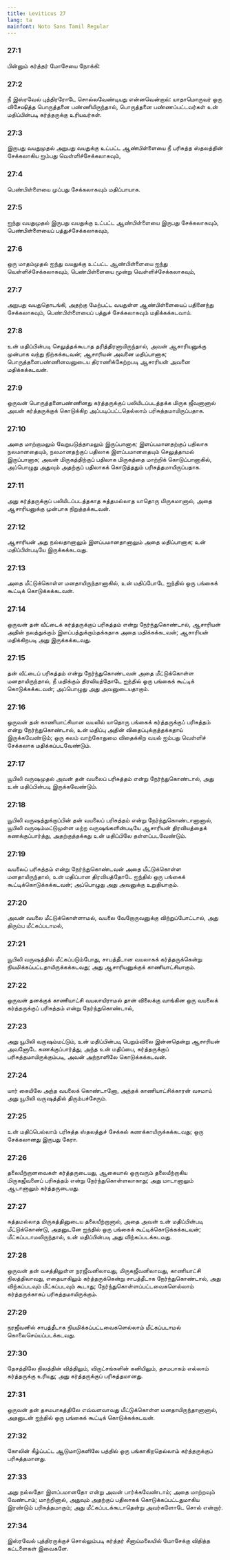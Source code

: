 ```yaml
---
title: Leviticus 27
lang: ta
mainfont: Noto Sans Tamil Regular
---
```


###  27:1

பின்னும் கர்த்தர் மோசேயை நோக்கி:

###  27:2

நீ இஸ்ரவேல் புத்திரரோடே சொல்லவேண்டியது என்னவென்றால்: யாதாமொருவர் ஒரு விசேஷித்த பொருத்தனை பண்ணியிருந்தால், பொருத்தனை பண்ணப்பட்டவர்கள் உன் மதிப்பின்படி கர்த்தருக்கு உரியவர்கள்.

###  27:3

இருபது வயதுமுதல் அறுபது வயதுக்கு உட்பட்ட ஆண்பிள்ளையை நீ பரிசுத்த ஸ்தலத்தின் சேக்கலாகிய ஐம்பது வெள்ளிச்சேக்கலாகவும்,

###  27:4

பெண்பிள்ளையை முப்பது சேக்கலாகவும் மதிப்பாயாக.

###  27:5

ஐந்து வயதுமுதல் இருபது வயதுக்கு உட்பட்ட ஆண்பிள்ளையை இருபது சேக்கலாகவும், பெண்பிள்ளையைப் பத்துச்சேக்கலாகவும்,

###  27:6

ஒரு மாதம்முதல் ஐந்து வயதுக்கு உட்பட்ட ஆண்பிள்ளையை ஐந்து வெள்ளிச்சேக்கலாகவும், பெண்பிள்ளையை மூன்று வெள்ளிச்சேக்கலாகவும்,

###  27:7

அறுபது வயதுதொடங்கி, அதற்கு மேற்பட்ட வயதுள்ள ஆண்பிள்ளையைப் பதினைந்து சேக்கலாகவும், பெண்பிள்ளையைப் பத்துச் சேக்கலாகவும் மதிக்கக்கடவாய்.

###  27:8

உன் மதிப்பின்படி செலுத்தக்கூடாத தரித்திரனாயிருந்தால், அவன் ஆசாரியனுக்கு முன்பாக வந்து நிற்கக்கடவன்; ஆசாரியன் அவனை மதிப்பானாக; பொருத்தனைபண்ணினவனுடைய திராணிக்கேற்றபடி ஆசாரியன் அவனை மதிக்கக்கடவன்.

###  27:9

ஒருவன் பொருத்தனைபண்ணினது கர்த்தருக்குப் பலியிடப்படத்தக்க மிருக ஜீவனானால் அவன் கர்த்தருக்குக் கொடுக்கிற அப்படிப்பட்டதெல்லாம் பரிசுத்தமாயிருப்பதாக.

###  27:10

அதை மாற்றாமலும் வேறுபடுத்தாமலும் இருப்பானாக; இளப்பமானதற்குப் பதிலாக நலமானதையும், நலமானதற்குப் பதிலாக இளப்பமானதையும் செலுத்தாமல் இருப்பானாக; அவன் மிருகத்திற்குப் பதிலாக மிருகத்தை மாற்றிக் கொடுப்பானாகில், அப்பொழுது அதுவும் அதற்குப் பதிலாகக் கொடுத்ததும் பரிசுத்தமாயிருப்பதாக.

###  27:11

அது கர்த்தருக்குப் பலியிடப்படத்தகாத சுத்தமல்லாத யாதொரு மிருகமானால், அதை ஆசாரியனுக்கு முன்பாக நிறுத்தக்கடவன்.

###  27:12

ஆசாரியன் அது நல்லதானாலும் இளப்பமானதானாலும் அதை மதிப்பானாக; உன் மதிப்பின்படியே இருக்கக்கடவது.

###  27:13

அதை மீட்டுக்கொள்ள மனதாயிருந்தானாகில், உன் மதிப்போடே ஐந்தில் ஒரு பங்கைக் கூட்டிக் கொடுக்கக்கடவன்.

###  27:14

ஒருவன் தன் வீட்டைக் கர்த்தருக்குப் பரிசுத்தம் என்று நேர்ந்துகொண்டால், ஆசாரியன் அதின் நலத்துக்கும் இளப்பத்துக்கும்தக்கதாக அதை மதிக்கக்கடவன்; ஆசாரியன் மதிக்கிறபடி அது இருக்கக்கடவது.

###  27:15

தன் வீட்டைப் பரிசுத்தம் என்று நேர்ந்துகொண்டவன் அதை மீட்டுக்கொள்ள மனதாயிருந்தால், நீ மதிக்கும் திரவியத்தோடே ஐந்தில் ஒரு பங்கைக் கூட்டிக் கொடுக்கக்கடவன்; அப்பொழுது அது அவனுடையதாகும்.

###  27:16

ஒருவன் தன் காணியாட்சியான வயலில் யாதொரு பங்கைக் கர்த்தருக்குப் பரிசுத்தம் என்று நேர்ந்துகொண்டால், உன் மதிப்பு அதின் விதைப்புக்குத்தக்கதாய் இருக்கவேண்டும்; ஒரு கலம் வாற்கோதுமை விதைக்கிற வயல் ஐம்பது வெள்ளிச் சேக்கலாக மதிக்கப்படவேண்டும்.

###  27:17

யூபிலி வருஷமுதல் அவன் தன் வயலைப் பரிசுத்தம் என்று நேர்ந்துகொண்டால், அது உன் மதிப்பின்படி இருக்கவேண்டும்.

###  27:18

யூபிலி வருஷத்துக்குப்பின் தன் வயலைப் பரிசுத்தம் என்று நேர்ந்துகொண்டானானால், யூபிலி வருஷம்மட்டுமுள்ள மற்ற வருஷங்களின்படியே ஆசாரியன் திரவியத்தைக் கணக்குப்பார்த்து, அதற்குத்தக்கது உன் மதிப்பிலே தள்ளப்படவேண்டும்.

###  27:19

வயலைப் பரிசுத்தம் என்று நேர்ந்துகொண்டவன் அதை மீட்டுக்கொள்ள மனதாயிருந்தால், உன் மதிப்பான திரவியத்தோடே ஐந்தில் ஒரு பங்கைக் கூட்டிக்கொடுக்கக்கடவன்; அப்பொழுது அது அவனுக்கு உறுதியாகும்.

###  27:20

அவன் வயலை மீட்டுக்கொள்ளாமல், வயலை வேறோருவனுக்கு விற்றுப்போட்டால், அது திரும்ப மீட்கப்படாமல்,

###  27:21

யூபிலி வருஷத்தில் மீட்கப்படும்போது, சாபத்தீடான வயலாகக் கர்த்தருக்கென்று நியமிக்கப்பட்டதாயிருக்கக்கடவது; அது ஆசாரியனுக்குக் காணியாட்சியாகும்.

###  27:22

ஒருவன் தனக்குக் காணியாட்சி வயலாயிராமல் தான் விலைக்கு வாங்கின ஒரு வயலைக் கர்த்தருக்குப் பரிசுத்தம் என்று நேர்ந்துகொண்டால்,

###  27:23

அது யூபிலி வருஷம்மட்டும், உன் மதிப்பின்படி பெறும்விலை இன்னதென்று ஆசாரியன் அவனோடே கணக்குப்பார்த்து, அந்த உன் மதிப்பை, கர்த்தருக்குப் பரிசுத்தமாயிருக்கும்படி, அவன் அந்நாளிலே கொடுக்கக்கடவன்.

###  27:24

யார் கையிலே அந்த வயலைக் கொண்டானோ, அந்தக் காணியாட்சிக்காரன் வசமாய் அது யூபிலி வருஷத்தில் திரும்பச்சேரும்.

###  27:25

உன் மதிப்பெல்லாம் பரிசுத்த ஸ்தலத்துச் சேக்கல் கணக்காயிருக்கக்கடவது; ஒரு சேக்கலானது இருபது கேரா.

###  27:26

தலையீற்றானவைகள் கர்த்தருடையது, ஆகையால் ஒருவரும் தலையீற்றாகிய மிருகஜீவனைப் பரிசுத்தம் என்று நேர்ந்துகொள்ளலாகாது; அது மாடானாலும் ஆடானாலும் கர்த்தருடையது.

###  27:27

சுத்தமல்லாத மிருகத்தினுடைய தலையீற்றானால், அதை அவன் உன் மதிப்பின்படி மீட்டுக்கொண்டு, அதனுடனே ஐந்தில் ஒரு பங்கைக் கூட்டிக்கொடுக்கக்கடவன்; மீட்கப்படாமலிருந்தால், உன் மதிப்பின்படி அது விற்கப்படக்கடவது.

###  27:28

ஒருவன் தன் வசத்திலுள்ள நரஜீவனிலாவது, மிருகஜீவனிலாவது, காணியாட்சி நிலத்திலாவது, எதையாகிலும் கர்த்தருக்கென்று சாபத்தீடாக நேர்ந்துகொண்டால், அது விற்கப்படவும் மீட்கப்படவும் கூடாது; நேர்ந்துகொள்ளப்பட்டவைகளெல்லாம் கர்த்தருக்காகப் பரிசுத்தமாயிருக்கும்.

###  27:29

நரஜீவனில் சாபத்தீடாக நியமிக்கப்பட்டவைகளெல்லாம் மீட்கப்படாமல் கொலைசெய்யப்படக்கடவது.

###  27:30

தேசத்திலே நிலத்தின் வித்திலும், விருட்சங்களின் கனியிலும், தசமபாகம் எல்லாம் கர்த்தருக்கு உரியது; அது கர்த்தருக்குப் பரிசுத்தமானது.

###  27:31

ஒருவன் தன் தசமபாகத்திலே எவ்வளவாவது மீட்டுக்கொள்ள மனதாயிருந்தானானால், அதனுடன் ஐந்தில் ஒரு பங்கைக் கூட்டிக் கொடுக்கக்கடவன்.

###  27:32

கோலின் கீழ்ப்பட்ட ஆடுமாடுகளிலே பத்தில் ஒரு பங்காகிறதெல்லாம் கர்த்தருக்குப் பரிசுத்தமானது.

###  27:33

அது நல்லதோ இளப்பமானதோ என்று அவன் பார்க்கவேண்டாம்; அதை மாற்றவும் வேண்டாம்; மாற்றினால், அதுவும் அதற்குப் பதிலாகக் கொடுக்கப்பட்டதுமாகிய இரண்டும் பரிசுத்தமாகும்; அது மீட்கப்படக்கூடாதென்று அவர்களோடே சொல் என்றார்.

###  27:34

இஸ்ரவேல் புத்திரருக்குச் சொல்லும்படி கர்த்தர் சீனாய்மலையில் மோசேக்கு விதித்த கட்டளைகள் இவைகளே.

